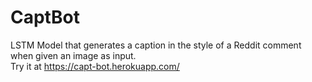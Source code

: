 # CaptBot
LSTM Model that generates a caption in the style of a Reddit comment when given an image as input.\
Try it at https://capt-bot.herokuapp.com/ 
